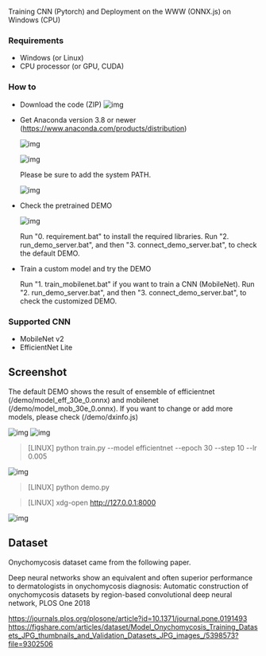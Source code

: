 Training CNN (Pytorch) and Deployment on the WWW (ONNX.js) on Windows (CPU)


### Requirements
- Windows (or Linux)
- CPU processor (or GPU, CUDA)

### How to
- Download the code (ZIP)
    ![img](https://github.com/whria78/data-in-paper-out/blob/main/screenshot/00.PNG?raw=true)
- Get Anaconda version 3.8 or newer (https://www.anaconda.com/products/distribution)

	![img](https://github.com/whria78/modelderm_rcnn_api/raw/master/img/download_anaconda.PNG)

	![img](https://github.com/whria78/modelderm_rcnn_api/raw/master/img/ana1.PNG)

	Please be sure to add the system PATH. 
	
	![img](https://github.com/whria78/modelderm_rcnn_api/raw/master/img/ana2.PNG)

- Check the pretrained DEMO

    ![img](https://github.com/whria78/data-in-paper-out/blob/main/screenshot/00-1.PNG?raw=true)

    Run "0. requirement.bat" to install the required libraries.
    Run "2. run_demo_server.bat", and then "3. connect_demo_server.bat", to check the default DEMO.

- Train a custom model and try the DEMO

    Run "1. train_mobilenet.bat" if you want to train a CNN (MobileNet).
    Run "2. run_demo_server.bat", and then "3. connect_demo_server.bat", to check the customized DEMO.

### Supported CNN
- MobileNet v2
- EfficientNet Lite


## Screenshot

The default DEMO shows the result of ensemble of efficientnet (/demo/model_eff_30e_0.onnx) and mobilenet (/demo/model_mob_30e_0.onnx). If you want to change or add more models, please check (/demo/dxinfo.js)

![img](https://github.com/whria78/data-in-paper-out/blob/main/screenshot/1.JPG?raw=true)
![img](https://github.com/whria78/data-in-paper-out/blob/main/screenshot/2.JPG?raw=true)

> [LINUX] python train.py --model efficientnet --epoch 30 --step 10 --lr 0.005

![img](https://github.com/whria78/data-in-paper-out/blob/main/screenshot/5.PNG?raw=true)

> [LINUX] python demo.py

> [LINUX] xdg-open http://127.0.0.1:8000

![img](https://github.com/whria78/data-in-paper-out/blob/main/screenshot/6.PNG?raw=true)


## Dataset

Onychomycosis dataset came from the following paper.

Deep neural networks show an equivalent and often superior performance to dermatologists in onychomycosis diagnosis: Automatic construction of onychomycosis datasets by region-based convolutional deep neural network, PLOS One 2018

https://journals.plos.org/plosone/article?id=10.1371/journal.pone.0191493
https://figshare.com/articles/dataset/Model_Onychomycosis_Training_Datasets_JPG_thumbnails_and_Validation_Datasets_JPG_images_/5398573?file=9302506